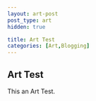 ```yaml
---
layout: art-post
post_type: art
hidden: true

title: Art Test
categories: [Art,Blogging]
---
```


## Art Test

This an Art Test.